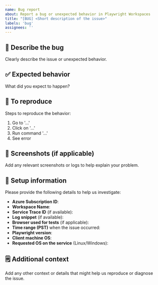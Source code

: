 ```yaml
---
name: Bug report
about: Report a bug or unexpected behavior in Playwright Workspaces
title: "[BUG] <Short description of the issue>"
labels: 'bug'
assignees: ''
---
```


## 🐞 Describe the bug

Clearly describe the issue or unexpected behavior.

## ✅ Expected behavior

What did you expect to happen?

## 🔁 To reproduce

Steps to reproduce the behavior:
1. Go to '...'
2. Click on '...'
3. Run command '...'
4. See error

## 📸 Screenshots (if applicable)

Add any relevant screenshots or logs to help explain your problem.

## 🧩 Setup information

Please provide the following details to help us investigate:

- **Azure Subscription ID**:  
- **Workspace Name**:  
- **Service Trace ID** (if available):  
- **Log snippet** (if available):  
- **Browser used for tests** (if applicable):  
- **Time range (PST)** when the issue occurred:  
- **Playwright version**:  
- **Client machine OS**:  
- **Requested OS on the service** (Linux/Windows):  

## 🗒️ Additional context

Add any other context or details that might help us reproduce or diagnose the issue.
